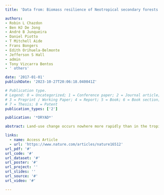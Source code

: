 ```yaml
---
title: 'Data from: Biomass resilience of Neotropical secondary forests'

authors:
- Robin L Chazdon
- Ben HJ De Jong
- André B Junqueira
- Daniel Piotto
- T Mitchell Aide
- Frans Bongers
- Edith Orihuela-Belmonte
- Jefferson S Hall
- admin
- Tony Vizcarra Bentos
- ' others'

date: '2017-01-01'
publishDate: '2023-10-27T20:06:18.040041Z'

# Publication type.
# Legend: 0 = Uncategorized; 1 = Conference paper; 2 = Journal article;
# 3 = Preprint / Working Paper; 4 = Report; 5 = Book; 6 = Book section;
# 7 = Thesis; 8 = Patent
publication_types: ['2']

publication: '*DRYAD*'

abstract: Land-use change occurs nowhere more rapidly than in the tropics, where the imbalance between deforestation and forest regrowth has large consequences for the global carbon cycle1. However, considerable uncertainty remains about the rate of biomass recovery in secondary forests, and how these rates are influenced by climate, landscape, and prior land use2, 3, 4. Here we analyse aboveground biomass recovery during secondary succession in 45 forest sites and about 1,500 forest plots covering the major environmental gradients in the Neotropics. The studied secondary forests are highly productive and resilient. Aboveground biomass recovery after 20 years was on average 122 megagrams per hectare (Mg ha−1), corresponding to a net carbon uptake of 3.05 Mg C ha−1 yr−1, 11 times the uptake rate of old-growth forests. Aboveground biomass stocks took a median time of 66 years to recover to 90% of old-growth values. Aboveground biomass recovery after 20 years varied 11.3-fold (from 20 to 225 Mg ha−1) across sites, and this recovery increased with water availability (higher local rainfall and lower climatic water deficit). We present a biomass recovery map of Latin America, which illustrates geographical and climatic variation in carbon sequestration potential during forest regrowth. The map will support policies to minimize forest loss in areas where biomass resilience is naturally low (such as seasonally dry forest regions) and promote forest regeneration and restoration in humid tropical lowland areas with high biomass resilience.,Above-ground biomass of Neotropical secondary forests databaseThis database is the product of the 2ndFOR collaborative research network on secondary forests. The database contains aboveground biomass data (in Mg/ha) for 1334 secondary forest plots differing in time since abandonment. The plots belong to different chonosequence studies in the Neotropics. For a description of the database, see Poorter et al. 2016. Biomass resilience of Neotropical secondary forests. Nature doi:10.1038/nature16512.Aboveground biomass 2ndFOR database.csv

links:
  - name: Access Article
  - url: 'https://www.nature.com/articles/nature16512'
url_pdf: '#'
url_code: '#'
url_dataset: '#'
url_poster: '#'
url_project: ''
url_slides: ''
url_source: '#'
url_video: '#'

---
```

